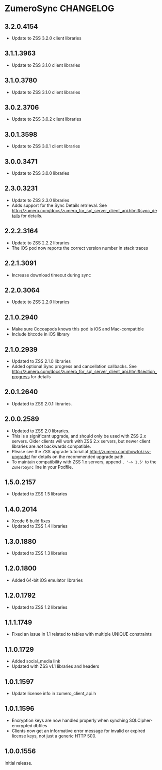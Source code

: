 # ZumeroSync CHANGELOG

## 3.2.0.4154

- Update to ZSS 3.2.0 client libraries

## 3.1.1.3963

- Update to ZSS 3.1.0 client libraries

## 3.1.0.3780

- Update to ZSS 3.1.0 client libraries

## 3.0.2.3706

- Update to ZSS 3.0.2 client libraries

## 3.0.1.3598

- Update to ZSS 3.0.1 client libraries

## 3.0.0.3471

- Update to ZSS 3.0.0 libraries

## 2.3.0.3231

- Update to ZSS 2.3.0 libraries
- Adds support for the Sync Details retrieval. See http://zumero.com/docs/zumero_for_sql_server_client_api.html#sync_details for details.

## 2.2.2.3164

- Update to ZSS 2.2.2 libraries
- The iOS pod now reports the correct version number in stack traces

## 2.2.1.3091

- Increase download timeout during sync

## 2.2.0.3064

- Update to ZSS 2.2.0 libraries

## 2.1.0.2940

- Make sure Cocoapods knows this pod is iOS and Mac-compatible
- Include bitcode in iOS library

## 2.1.0.2939

- Updated to ZSS 2.1.0 libraries
- Added optional Sync progress and cancellation callbacks. See http://zumero.com/docs/zumero_for_sql_server_client_api.html#section_progress for details

## 2.0.1.2640

- Updated to ZSS 2.0.1 libraries.

## 2.0.0.2589

- Updated to ZSS 2.0 libraries. 
- This is a significant upgrade, and should only be used with ZSS 2.x servers. Older clients will work with ZSS 2.x servers, but newer client libraries are *not* backwards compatible.
- Please see the ZSS upgrade tutorial at http://zumero.com/howto/zss-upgrade/ for details on the recommended upgrade path.
- To maintain compatibility with ZSS 1.x servers, append `, '~> 1.5'` to the `ZumeroSync` line in your Podfile.

## 1.5.0.2157

- Updated to ZSS 1.5 libraries

## 1.4.0.2014

- Xcode 6 build fixes
- Updated to ZSS 1.4 libraries

## 1.3.0.1880

- Updated to ZSS 1.3 libraries

## 1.2.0.1800

- Added 64-bit iOS emulator libraries

## 1.2.0.1792

- Updated to ZSS 1.2 libraries

## 1.1.1.1749

- Fixed an issue in 1.1 related to tables with multiple UNIQUE constraints

## 1.1.0.1729

- Added social_media link
- Updated with ZSS v1.1 libraries and headers

## 1.0.1.1597

- Update license info in zumero_client_api.h

## 1.0.1.1596

- Encryption keys are now handled properly when synching SQLCipher-encrypted dbfiles
- Clients now get an informative error message for invalid or expired license keys, not just a generic HTTP 500.

## 1.0.0.1556

Initial release.

